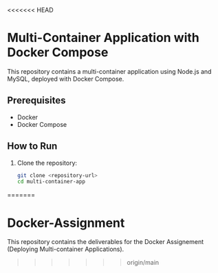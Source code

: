 <<<<<<< HEAD
# Multi-Container Application with Docker Compose

This repository contains a multi-container application using Node.js and MySQL, deployed with Docker Compose.

## Prerequisites

- Docker
- Docker Compose

## How to Run

1. Clone the repository:
   ```bash
   git clone <repository-url>
   cd multi-container-app

=======
# Docker-Assignment
This repository contains the deliverables for the Docker Assignement (Deploying Multi-container Applications).
>>>>>>> origin/main
